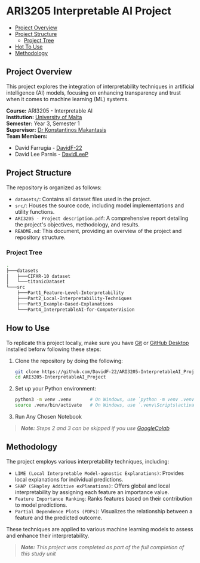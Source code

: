 # ARI3205 Interpretable AI Project

- [Project Overview](#project-overview)
- [Project Structure](#project-structure)
    - [Project Tree](#project-tree)
- [Hot To Use](#how-to-use)
- [Methodology](#methodology)

## Project Overview

This project explores the integration of interpretability techniques in artificial intelligence (AI) models, focusing on enhancing transparency and trust when it comes to machine learning (ML) systems.

**Course:** ARI3205 - Interpretable AI  
**Institution:** [University of Malta](https://www.um.edu.mt/)   
**Semester:** Year 3, Semester 1  
**Supervisor:** [Dr Konstantinos Makantasis](https://www.um.edu.mt/profile/konstantinosmakantasis)  
**Team Members:**
- David Farrugia - [DavidF-22](https://github.com/DavidF-22)
- David Lee Parnis - [DavidLeeP](https://github.com/DavidLeeP)

## Project Structure

The repository is organized as follows:​
- `datasets/`: Contains all dataset files used in the project.
- `src/`: Houses the source code, including model implementations and utility functions.
- `ARI3205 - Project description.pdf`: A comprehensive report detailing the project's objectives, methodology, and results.
- `README.md`: This document, providing an overview of the project and repository structure.

### Project Tree
```bash
.
├───datasets
│   ├───CIFAR-10 dataset
│   └───titanicDataset
└───src
    ├───Part1_Feature-Level-Interpretability
    ├───Part2_Local-Interpretability-Techniques
    ├───Part3_Example-Based-Explanations
    └───Part4_InterpretableAI-for-ComputerVision
```

## How to Use
To replicate this project locally, make sure you have [Git](https://git-scm.com/) or [GitHub Desktop](https://desktop.github.com/download/) installed beforw following these steps:

1. Clone the repository by doing the following:
    ```bash
    git clone https://github.com/DavidF-22/ARI3205-InterpretableAI_Project.git
    cd ARI3205-InterpretableAI_Project
    ```

2. Set up your Python environment:​
    ```bash
    python3 -m venv .venv       # On Windows, use `python -m venv .venv`
    source .venv/bin/activate   # On Windows, use `.venv\Scripts\activate`
    ```

3. Run Any Chosen Notebook

> _**Note:** Steps 2 and 3 can be skipped if you use [GoogleColab](https://colab.research.google.com/)_

## Methodology
The project employs various interpretability techniques, including:​

- `LIME (Local Interpretable Model-agnostic Explanations)`: Provides local explanations for individual predictions.
- `SHAP (SHapley Additive exPlanations)`: Offers global and local interpretability by assigning each feature an importance value.
- `Feature Importance Ranking`: Ranks features based on their contribution to model predictions.
- `Partial Dependence Plots (PDPs)`: Visualizes the relationship between a feature and the predicted outcome.​

These techniques are applied to various machine learning models to assess and enhance their interpretability.

> _**Note:** This project was completed as part of the full completion of this study unit_